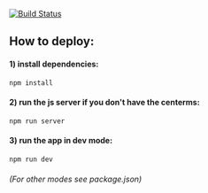 [![Build Status](https://travis-ci.org/kostiamol/dashboard-ui.svg?branch=dev)](https://travis-ci.org/giperboloid/dashboard-ui)
## How to deploy:
#### 1) install dependencies:
`npm install`
#### 2) run the js server if you don't have the centerms:
`npm run server`
#### 3) run the app in dev mode:
`npm run dev`

###### (For other modes see package.json)
